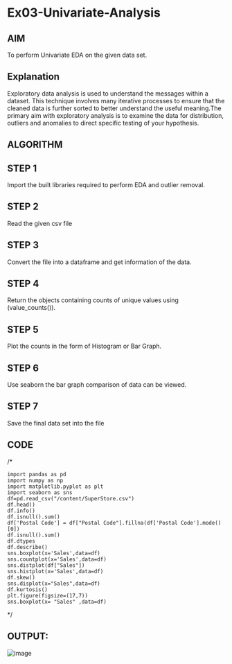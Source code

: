 # Ex03-Univariate-Analysis
## AIM
To perform Univariate EDA on the given data set.

## Explanation
Exploratory data analysis is used to understand the messages within a dataset. This technique involves many iterative processes to ensure that the cleaned data is further sorted to better understand the useful meaning.The primary aim with exploratory analysis is to examine the data for distribution, outliers and anomalies to direct specific testing of your hypothesis.

## ALGORITHM

## STEP 1
Import the built libraries required to perform EDA and outlier removal.

## STEP 2

Read the given csv file

## STEP 3
Convert the file into a dataframe and get information of the data.

## STEP 4
Return the objects containing counts of unique values using (value_counts()).

## STEP 5
Plot the counts in the form of Histogram or Bar Graph.

## STEP 6
Use seaborn the bar graph comparison of data can be viewed.

## STEP 7
Save the final data set into the file

## CODE
/*
~~~
import pandas as pd
import numpy as np
import matplotlib.pyplot as plt
import seaborn as sns
df=pd.read_csv("/content/SuperStore.csv")
df.head()
df.info()
df.isnull().sum()
df['Postal Code'] = df["Postal Code"].fillna(df['Postal Code'].mode()[0])
df.isnull().sum()
df.dtypes
df.describe()
sns.boxplot(x='Sales',data=df)
sns.countplot(x='Sales',data=df)
sns.distplot(df["Sales"])
sns.histplot(x='Sales',data=df)
df.skew()
sns.displot(x="Sales",data=df)
df.kurtosis()
plt.figure(figsize=(17,7))
sns.boxplot(x= "Sales" ,data=df)
~~~
*/

## OUTPUT:
![image](https://user-images.githubusercontent.com/103166779/192563643-cc22e666-de3e-4d17-a087-b55405c93d58.png)



